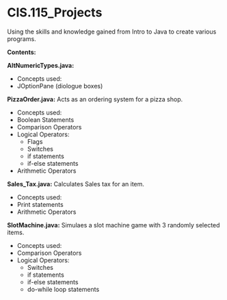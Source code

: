 # CIS.115_Projects
Using the skills and knowledge gained from Intro to Java to create various programs.

**Contents:**

**AltNumericTypes.java:** 
  - Concepts used:
  - JOptionPane (diologue boxes)
  
**PizzaOrder.java:** Acts as an ordering system for a pizza shop.
  -  Concepts used:
  -  Boolean Statements
  -  Comparison Operators
  -  Logical Operators:
      -  Flags
      -  Switches
      -  if statements
      -  if-else statements
  -  Arithmetic Operators

**Sales_Tax.java:** Calculates Sales tax for an item.
  - Concepts used:
   - Print statements
   - Arithmetic Operators
 
**SlotMachine.java:** Simulaes a slot machine game with 3 randomly selected items. 
  -  Concepts used:
  -  Comparison Operators
  -  Logical Operators:
      -  Switches
      -  if statements
      -  if-else statements
      -  do-while loop statements
